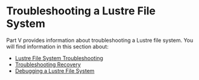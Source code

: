 # Troubleshooting a Lustre File System

Part V provides information about troubleshooting a Lustre file system. You will find information in this section about:

- [Lustre File System Troubleshooting](https://github.com/DDNStorage/lustre_manual_markdown/blob/master/05.01-Lustre%20File%20System%20Troubleshooting.md)
- [Troubleshooting Recovery](https://github.com/DDNStorage/lustre_manual_markdown/blob/master/05.02-Troubleshooting%20Recovery.md)
- [Debugging a Lustre File System](https://github.com/DDNStorage/lustre_manual_markdown/blob/master/05.02-Troubleshooting%20Recovery.md)


